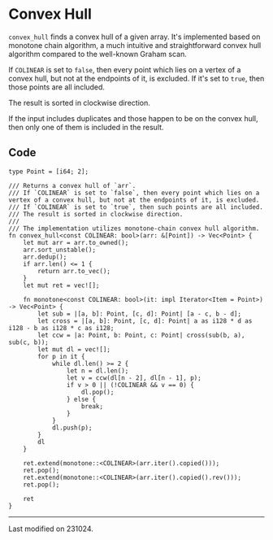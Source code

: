 # Convex Hull

`convex_hull` finds a convex hull of a given array.
It's implemented based on monotone chain algorithm, a much intuitive and straightforward convex hull algorithm compared to the well-known Graham scan.

If `COLINEAR` is set to `false`, then every point which lies on a vertex of a convex hull, but not at the endpoints of it, is excluded. If it's set to `true`, then those points are all included.

The result is sorted in clockwise direction.

If the input includes duplicates and those happen to be on the convex hull, then only one of them is included in the result.

## Code

```rust,noplayground
type Point = [i64; 2];

/// Returns a convex hull of `arr`.
/// If `COLINEAR` is set to `false`, then every point which lies on a vertex of a convex hull, but not at the endpoints of it, is excluded.
/// If `COLINEAR` is set to `true`, then such points are all included.
/// The result is sorted in clockwise direction.
///
/// The implementation utilizes monotone-chain convex hull algorithm.
fn convex_hull<const COLINEAR: bool>(arr: &[Point]) -> Vec<Point> {
	let mut arr = arr.to_owned();
	arr.sort_unstable();
	arr.dedup();
	if arr.len() <= 1 {
		return arr.to_vec();
	}
	let mut ret = vec![];

	fn monotone<const COLINEAR: bool>(it: impl Iterator<Item = Point>) -> Vec<Point> {
		let sub = |[a, b]: Point, [c, d]: Point| [a - c, b - d];
		let cross = |[a, b]: Point, [c, d]: Point| a as i128 * d as i128 - b as i128 * c as i128;
		let ccw = |a: Point, b: Point, c: Point| cross(sub(b, a), sub(c, b));
		let mut dl = vec![];
		for p in it {
			while dl.len() >= 2 {
				let n = dl.len();
				let v = ccw(dl[n - 2], dl[n - 1], p);
				if v > 0 || (!COLINEAR && v == 0) {
					dl.pop();
				} else {
					break;
				}
			}
			dl.push(p);
		}
		dl
	}

	ret.extend(monotone::<COLINEAR>(arr.iter().copied()));
	ret.pop();
	ret.extend(monotone::<COLINEAR>(arr.iter().copied().rev()));
	ret.pop();

	ret
}
```

---

Last modified on 231024.